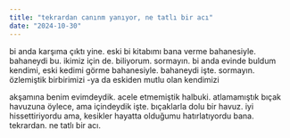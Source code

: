 ```yaml
---
title: "tekrardan canınm yanıyor, ne tatlı bir acı"
date: "2024-10-30"
---
```


bi anda karşıma çıktı yine. eski bi kitabımı bana verme bahanesiyle. bahaneydi bu. ikimiz için de. biliyorum. sormayın. bi anda evinde buldum kendimi, eski kedimi görme bahanesiyle. bahaneydi işte. sormayın. özlemiştik birbirimizi -ya da eskiden mutlu olan kendimizi

akşamına benim evimdeydik. acele etmemiştik halbuki. atlamamıştık bıçak havuzuna öylece, ama içindeydik işte. bıçaklarla dolu bir havuz. iyi hissettiriyordu ama, kesikler hayatta olduğumu hatırlatıyordu bana. tekrardan. ne tatlı bir acı.
